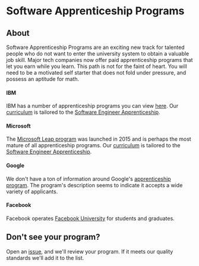 # Software Apprenticeship Programs

## About
Software Apprenticeship Programs are an exciting new track for talented people who do not want to enter the university
system to obtain a valuable job skill. Major tech companies now offer paid apprenticeship programs that
let you earn while you learn. This path is not for the faint of heart. You will need to be a motivated self starter that does not fold under pressure, and possess an aptitude for math.

#### IBM
IBM has a number of apprenticeship programs you can view [here](https://www.ibm.com/us-en/employment/newcollar/apprenticeships/).
Our [curriculum](frontend-curriculum.md) is tailored to the [Software Engineer Apprenticeship](https://www.ibm.com/us-en/employment/newcollar/apprenticeships/#jobs?%23jobs=&country=United%2520States&job-category=Software%2520Development%2520%2526%2520Support&experience=Entry%2520Level).

#### Microsoft
The [Microsoft Leap program](https://www.youtube.com/channel/UCzoL_8duwxFvh_H98kGaemA) was launched in 2015 and is perhaps the most mature of all apprenticeship programs.
Our [curriculum](frontend-curriculum.md) is tailored to the [Software Engineer Apprenticeship](https://www.microsoft.com/en-us/leap/pathways/software-engineering/).

#### Google
We don't have a ton of information around Google's [apprenticeship program](https://buildyourfuture.withgoogle.com/programs/apprenticeship-programs/).
The program's description seems to indicate it accepts a wide variety of applicants.

#### Facebook
Facebook operates [Facebook University](https://www.facebook.com/careers/students-and-grads/students) for students and graduates.

## Don't see your program?

Open an [issue](https://github.com/doriansmiley/codestrap-programs/issues), and we'll review your program. If it meets our quality standards we'll add it to the list.

